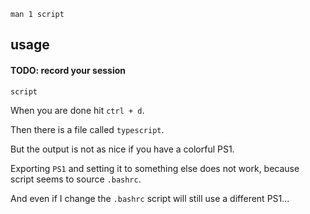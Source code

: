 ```
man 1 script
```

## usage

#### TODO: record your session

```
script
```

When you are done hit `ctrl + d`.

Then there is a file called `typescript`.

But the output is not as nice if you have a colorful PS1.

Exporting `PS1` and setting it to something else does not work, because \
script seems to source `.bashrc`.

And even if I change the `.bashrc` script will still use a different PS1...
